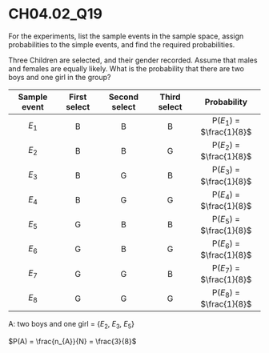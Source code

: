 
# CH04.02_Q19 #

For the experiments, list the sample events in the sample space, assign probabilities to the simple events, and find the required probabilities.

Three Children are selected, and their gender recorded. Assume that males and females are equally likely. What is the probability that there are two boys and one girl in the group?

| Sample event | First select | Second select | Third select | Probability |
|:------------:|:------------:|:-------------:|:------------:|:-----------:|
| $E_{1}$      | B	          | B             | B            | P($E_{1}$) = $\frac{1}{8}$ |
| $E_{2}$      | B	          | B             |	G            | P($E_{2}$) = $\frac{1}{8}$ |
| $E_{3}$      | B            | G             | B            | P($E_{3}$) = $\frac{1}{8}$ |
| $E_{4}$      | B            | G             |	G            | P($E_{4}$) = $\frac{1}{8}$ |
| $E_{5}$      | G            |	B             |	B            | P($E_{5}$) = $\frac{1}{8}$ |
| $E_{6}$      | G            |	B             |	G            | P($E_{6}$) = $\frac{1}{8}$ |
| $E_{7}$      | G            | G             | B            | P($E_{7}$) = $\frac{1}{8}$ |
| $E_{8}$      | G            | G             | G            | P($E_{8}$) = $\frac{1}{8}$ |

A: two boys and one girl = {$E_{2}$, $E_{3}$, $E_{5}$}

$P(A) = \frac{n_{A}}{N} = \frac{3}{8}$


